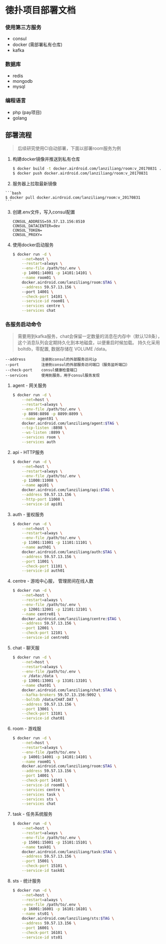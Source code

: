 # 徳扑项目部署文档

### 使用第三方服务
- consul
- docker (需部署私有仓库)
- kafka

### 数据库
- redis
- mongodb
- mysql

### 编程语言
- php (pay项目)
- golang

## 部署流程

> 后续研究使用CI自动部署，下面以部署room服务为例

1.  构建docker镜像并推送到私有仓库
    
    ```bash
    $ docker build -t docker.airdroid.com/lanziliang/room:v_20170831 .
    $ docker push docker.airdroid.com/lanziliang/room:v_20170831
    ```
    
2.    服务器上拉取最新镜像
    
    ```bash
    $ docker pull docker.airdroid.com/lanziliang/room:v_20170831
    ```
    
3.  创建.env文件，写入consul配置

    ```aidl
    CONSUL_ADDRESS=59.57.13.156:8510
    CONSUL_DATACENTER=dev
    CONSUL_TOKEN=
    CONSUL_PROXY=
    ```
    
4.  使用docker启动服务

    ```bash
    $ docker run -d \
        --net=host \
        --restart=always \
        --env-file /path/to/.env \
        -p 14001:14001 -p 14101:14101 \
        --name room01 \
        docker.airdroid.com/lanziliang/room:$TAG \
        --address 59.57.13.156 \ 
        --port 14001 \
        --check-port 14101 \
        --service-id room01 \
        --services centre \
        --services chat
    ```

 ### 各服务启动命令
 
 > 需要用到kafka服务，chat会保留一定数量的消息在内存中（默认128条），这个消息队列会定期持久化到本地磁盘，以便重启时候加载。 持久化采用boltdb，零配置, 数据存储在 VOLUME /data。 
 
```
--address       注册到consul的外部服务访问ip
--port          注册到consul的外部服务访问端口（服务监听端口）
--check-port    consul健康检查端口
--services      使用到服务，用于consul服务发现
```

    
1. agent - 网关服务

    ```bash
    $ docker run -d \
        --net=host \
        --restart=always \
        --env-file /path/to/.env \
        -p 8898:8898 -p 8899:8899 \
        --name agent01 \
        docker.airdroid.com/lanziliang/agent:$TAG \
        --tcp-listen :8898 \
        --ws-listen :8899 \
        --services room \
        --services auth
    ```
    
2. api - HTTP服务

	```bash
	$ docker run -d \
	    --net=host \
		--restart=always \
		--env-file /path/to/.env \
		-p 11008:11008 \
		--name api01 \
		docker.airdroid.com/lanziliang/api:$TAG \
		--address 59.57.13.156 \
		--http-port 11008 \
		--service-id api01
	```
    
3. auth - 鉴权服务

    ```bash
    $ docker run -d \
        --net=host \
        --restart=always \
        --env-file /path/to/.env \
        -p 11001:11001 -p 11101:11101 \
        --name auth01 \
        docker.airdroid.com/lanziliang/auth:$TAG \
        --address 59.57.13.156 \
        --port 11001 \
        --check-port 11101 \
        --service-id auth01
    ```
    
4. centre - 游戏中心服， 管理房间在线人数

    ```bash
    $ docker run -d \
        --net=host \
        --restart=always \
        --env-file /path/to/.env \
        -p 12001:12001 -p 12101:12101 \
        --name centre01 \
        docker.airdroid.com/lanziliang/centre:$TAG \
        --address 59.57.13.156 \
        --port 12001 \
        --check-port 12101 \
        --service-id centre01
    ```    
    
5. chat - 聊天服

    ```bash
    $ docker run -d \
        --net=host \
        --restart=always \
        --env-file /path/to/.env \
        -v /data:/data \
        -p 13001:13001 -p 13101:13101 \
        --name chat01 \
        docker.airdroid.com/lanziliang/chat:$TAG \
        --kafka-brokers 59.57.13.156:9092 \
        --boltdb /data/CHAT.DAT \
        --address 59.57.13.156 \
        --port 13001 \
        --check-port 13101 \
        --service-id chat01
    ```    

6. room - 游戏服

    ```bash
    $ docker run -d \
        --net=host \
        --restart=always \
        --env-file /path/to/.env \
        -p 14001:14001 -p 14101:14101 \
        --name room01 \
        docker.airdroid.com/lanziliang/room:$TAG \
        --address 59.57.13.156 \
        --port 14001 \
        --check-port 14101 \
        --service-id room01 \
        --services centre \
        --services task \
        --services sts \
        --services chat
    ```    
    
7. task - 任务系统服务

    ```bash
    $ docker run -d \
        --net=host \
        --restart=always \
        --env-file /path/to/.env \
        -p 15001:15001 -p 15101:15101 \
        --name task01 \
        docker.airdroid.com/lanziliang/task:$TAG \
        --address 59.57.13.156 \
        --port 15001 \
        --check-port 15101 \
        --service-id task01
    ```       
    
    
8. sts - 统计服务

    ```bash
    $ docker run -d \
        --net=host \
        --restart=always \
        --env-file /path/to/.env \
        -p 16001:16001 -p 16101:16101 \
        --name sts01 \
        docker.airdroid.com/lanziliang/sts:$TAG \
        --address 59.57.13.156 \
        --port 16001 \
        --check-port 16101 \
        --service-id sts01
    ```       